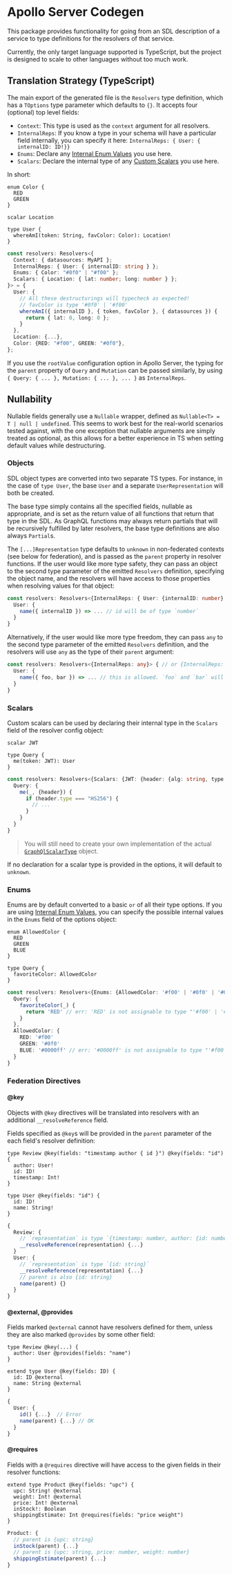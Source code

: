 # Apollo Server Codegen

This package provides functionality for going from an SDL description of a service to type definitions for the resolvers of that service.

Currently, the only target language supported is TypeScript, but the project is designed to scale to other languages without too much work.

## Translation Strategy (TypeScript)

The main export of the generated file is the `Resolvers` type definition, which has a `TOptions` type parameter which defaults to `{}`. It accepts four (optional) top level fields:

- `Context`: This type is used as the `context` argument for all resolvers.
- `InternalReps`: If you know a type in your schema will have a particular field internally, you can specify it here: `InternalReps: { User: { internalID: ID!}}`
- `Enums`: Declare any [Internal Enum Values](https://www.apollographql.com/docs/graphql-tools/scalars/#internal-values) you use here.
- `Scalars`: Declare the internal type of any [Custom Scalars](https://www.apollographql.com/docs/graphql-tools/scalars/#custom-scalars) you use here.

In short:

```gql
enum Color {
  RED
  GREEN
}

scalar Location

type User {
  whereAmI(token: String, favColor: Color): Location!
}
```

```ts
const resolvers: Resolvers<{
  Context: { datasources: MyAPI };
  InternalReps: { User: { internalID: string } };
  Enums: { Color: "#0f0" | "#f00" };
  Scalars: { Location: { lat: number; long: number } };
}> = {
  User: {
    // All these destructurings will typecheck as expected!
    // favColor is type '#0f0' | '#f00'
    whereAmI({ internalID }, { token, favColor }, { datasources }) {
      return { lat: 0, long: 0 };
    }
  },
  Location: {...},
  Color: {RED: "#f00", GREEN: "#0f0"},
};
```

If you use the `rootValue` configuration option in Apollo Server, the typing for the `parent` property of `Query` and `Mutation` can be passed similarly, by using `{ Query: { ... }, Mutation: { ... }, ... }` as `InternalReps`.

## Nullability

Nullable fields generally use a `Nullable` wrapper, defined as `Nullable<T> = T | null | undefined`. This seems to work best for the real-world scenarios tested against, with the one exception that nullable arguments are simply treated as optional, as this allows for a better experience in TS when setting default values while destructuring.

### Objects

SDL object types are converted into two separate TS types. For instance, in the case of `type User`, the base `User` and a separate `UserRepresentation` will both be created.

The base type simply contains all the specified fields, nullable as appropriate, and is set as the return value of all functions that return that type in the SDL. As GraphQL functions may always return partials that will be recursively fulfilled by later resolvers, the base type definitions are also always `Partial`s.

The `[...]Representation` type defaults to `unknown` in non-federated contexts (see below for federation), and is passed as the `parent` property in resolver functions. If the user would like more type safety, they can pass an object to the second type parameter of the emitted `Resolvers` definition, specifying the object name, and the resolvers will have access to those properties when resolving values for that object:

```ts
const resolvers: Resolvers<{InternalReps: { User: {internalID: number} }}> {
  User: {
    name({ internalID }) => ... // id will be of type `number`
  }
}
```

Alternatively, if the user would like more type freedom, they can pass `any` to the second type parameter of the emitted `Resolvers` definition, and the resolvers will use `any` as the type of their `parent` argument:

```ts
const resolvers: Resolvers<{InternalReps: any}> { // or {InternalReps: {User: any}}
  User: {
    name({ foo, bar }) => ... // this is allowed. `foo` and `bar` will be type `any`.
  }
}
```

### Scalars

Custom scalars can be used by declaring their internal type in the `Scalars` field of the resolver config object:

```gql
scalar JWT

type Query {
  me(token: JWT): User
}
```

```ts
const resolvers: Resolvers<{Scalars: {JWT: {header: {alg: string, type: string}}}> = {
  Query: {
    me(_, {header}) {
      if (header.type === "HS256") {
        // ...
      }
    }
  }
}
```

> You will still need to create your own implementation of the actual [`GraphQlScalarType`](https://graphql.org/graphql-js/type/#graphqlscalartype) object.

If no declaration for a scalar type is provided in the options, it will default to `unknown`.

### Enums

Enums are by default converted to a basic `or` of all their type options. If you are using [Internal Enum Values](), you can specify the possible internal values in the `Enums` field of the options object:

```gql
enum AllowedColor {
  RED
  GREEN
  BLUE
}

type Query {
  favoriteColor: AllowedColor
}
```

```ts
const resolvers: Resolvers<{Enums: {AllowedColor: '#f00' | '#0f0' | '#00f'}> = {
  Query: {
    favoriteColor(_) {
      return 'RED' // err: 'RED' is not assignable to type "'#f00' | '#0f0' | '#00f'"
    }
  },
  AllowedColor: {
    RED: '#f00'
    GREEN: '#0f0'
    BLUE: '#0000ff' // err: '#0000ff' is not assignable to type "'#f00' | '#0f0' | '#00f'"
  }
}
```

### Federation Directives

#### @key

Objects with `@key` directives will be translated into resolvers with an additional `__resolveReference` field.

Fields specified as `@key`s will be provided in the `parent` parameter of the each field's resolver definition:

```gql
type Review @key(fields: "timestamp author { id }") @key(fields: "id") {
  author: User!
  id: ID!
  timestamp: Int!
}

type User @key(fields: "id") {
  id: ID!
  name: String!
}
```

```ts
{
  Review: {
    // `representation` is type `{timestamp: number, author: {id: number}} | {id: string}`
    __resolveReference(representation) {...}
  }
  User: {
    // `representation` is type `{id: string}`
    __resolveReference(representation) {...}
    // parent is also {id: string}
    name(parent) {}
  }
}
```

#### @external, @provides

Fields marked `@external` cannot have resolvers defined for them, unless they are also marked `@provides` by some other field:

```gql
type Review @key(...) {
  author: User @provides(fields: "name")
}

extend type User @key(fields: ID) {
  id: ID @external
  name: String @external
}
```

```ts
{
  User: {
    id() {...}  // Error
    name(parent) {...} // OK
  }
}
```

#### @requires

Fields with a `@requires` directive will have access to the given fields in their resolver functions:

```gql
extend type Product @key(fields: "upc") {
  upc: String! @external
  weight: Int! @external
  price: Int! @external
  inStock!: Boolean
  shippingEstimate: Int @requires(fields: "price weight")
}
```

```ts
Product: {
  // parent is {upc: string}
  inStock(parent) {...}
  // parent is {upc: string, price: number, weight: number}
  shippingEstimate(parent) {...}
}
```
